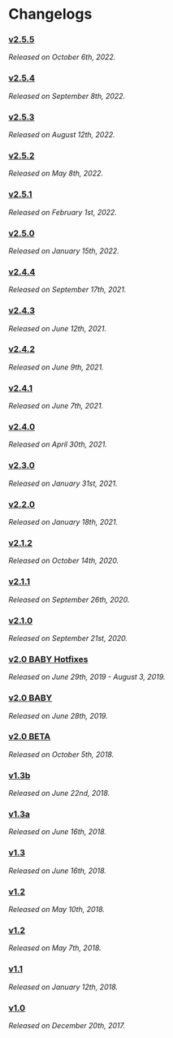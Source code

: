 # Changelogs

### [v2.5.5](changelogs/2_5_5_Changelog.md)
*Released on October 6th, 2022.*
### [v2.5.4](changelogs/2_5_4_Changelog.md)
*Released on September 8th, 2022.*
### [v2.5.3](changelogs/2_5_3_Changelog.md)
*Released on August 12th, 2022.*
### [v2.5.2](changelogs/2_5_2_Changelog.md)
*Released on May 8th, 2022.*
### [v2.5.1](changelogs/2_5_1_Changelog.md)
*Released on February 1st, 2022.*
### [v2.5.0](changelogs/2_5_0_Changelog.md)
*Released on January 15th, 2022.*
### [v2.4.4](changelogs/2_4_4_Changelog.md)
*Released on September 17th, 2021.*
### [v2.4.3](changelogs/2_4_3_Changelog.md)
*Released on June 12th, 2021.*
### [v2.4.2](changelogs/2_4_2_Changelog.md)
*Released on June 9th, 2021.*
### [v2.4.1](changelogs/2_4_1_Changelog.md)
*Released on June 7th, 2021.*
### [v2.4.0](changelogs/2_4_0_Changelog.md)
*Released on April 30th, 2021.*
### [v2.3.0](changelogs/2_3_0_Changelog.md)
*Released on January 31st, 2021.*
### [v2.2.0](changelogs/2_2_0_Changelog.md)
*Released on January 18th, 2021.*
### [v2.1.2](changelogs/2_1_2_Changelog.md)
*Released on October 14th, 2020.*
### [v2.1.1](changelogs/2_1_1_Changelog.md)
*Released on September 26th, 2020.*
### [v2.1.0](changelogs/2_1_0_Changelog.md)
*Released on September 21st, 2020.*
### [v2.0 BABY Hotfixes](changelogs/2_0_BABY_Hotfixes_Changelog.md)
*Released on June 29th, 2019 - August 3, 2019.*
### [v2.0 BABY](changelogs/2_0_BABY_Changelog.md)
*Released on June 28th, 2019.*
### [v2.0 BETA](changelogs/2_0_BETA_Changelog.md)
*Released on October 5th, 2018.*
### [v1.3b](changelogs/1_3b_Changelog.md)
*Released on June 22nd, 2018.*
### [v1.3a](changelogs/1_3a_Changelog.md)
*Released on June 16th, 2018.*
### [v1.3](changelogs/1_3_Changelog.md)
*Released on June 16th, 2018.*
### [v1.2](changelogs/1_2a_Changelog.md)
*Released on May 10th, 2018.*
### [v1.2](changelogs/1_2_Changelog.md)
*Released on May 7th, 2018.*
### [v1.1](changelogs/1_1_Changelog.md)
*Released on January 12th, 2018.*
### [v1.0](changelogs/1_0_Changelog.md)
*Released on December 20th, 2017.*
